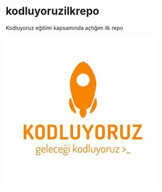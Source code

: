 # kodluyoruzilkrepo
Kodluyoruz eğitimi kapsamında açtığım ilk repo


![Kodluyoruz Logo](https://raw.githubusercontent.com/Kodluyoruz/taskforce/git/git/markdown-nedir-nasil-kullaniriz-/figures/kodluyoruz_logo.jpg)
